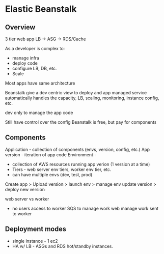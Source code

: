 # Elastic Beanstalk

## Overview
3 tier web app
LB -> ASG -> RDS/Cache

As a developer is complex to:
* manage infra
* deploy code
* configure LB, DB, etc.
* Scale

Most apps have same architecture

Beanstalk give a dev centric view to deploy and app
managed service
automatically handles the capacity, LB, scaling, monitoring, instance config, etc. 

dev only to manage the app code

Still have control over the config
Beanstalk is free, but pay for components

## Components

Application - collection of components (envs, version, config, etc.) 
App version - iteration of app code 
Environment - 
* collection of AWS resources running app verion (1 version at a time)
* Tiers - web server env tiers, worker env tier, etc.
* can have multiple envs (dev, test, prod)

Create app > Upload version > launch env > manage env 
update version > deploy new version

web server vs worker
* no users access to worker
SQS to manage work
web manage work sent to worker

## Deployment modes
* single instance - 1 ec2
* HA w/ LB - ASGs and RDS hot/standby instances.



